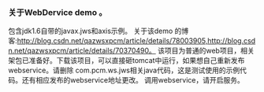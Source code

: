 ### 关于WebDervice demo 。
包含jdk1.6自带的javax.jws和axis示例。
关于该demo 的博客:http://blog.csdn.net/qazwsxpcm/article/details/78003905,http://blog.csdn.net/qazwsxpcm/article/details/70370490。
该项目为普通的web项目，相关架包已准备好。下载该项目，可以直接砸tomcat中运行，如果想自己重新发布webservice。请删除 com.pcm.ws.jws相关java代码，这是测试使用的示例代码。还有相应发布的webservice地址更改。
调用webservice，请开启服务。
